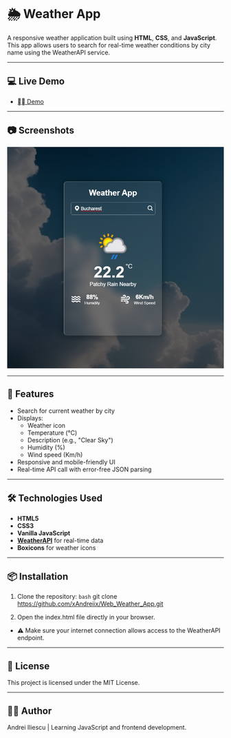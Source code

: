 # 🌦️ Weather App

A responsive weather application built using **HTML**, **CSS**, and **JavaScript**. This app allows users to search for real-time weather conditions by city name using the WeatherAPI service.

---

## 💻 Live Demo

- [⛓️‍💥 Demo](https://web-weather-app-one.vercel.app/)

---

## 📷 Screenshots

<p align="center">
  <img src="screenshots/weather-app.png" width="600">
</p>

---

## 🚀 Features

- Search for current weather by city
- Displays:
  - Weather icon
  - Temperature (°C)
  - Description (e.g., "Clear Sky")
  - Humidity (%)
  - Wind speed (Km/h)
- Responsive and mobile-friendly UI
- Real-time API call with error-free JSON parsing

---

## 🛠️ Technologies Used

- **HTML5**
- **CSS3**
- **Vanilla JavaScript**
- **[WeatherAPI](https://www.weatherapi.com/)** for real-time data
- **Boxicons** for weather icons

---

## 📦 Installation

1. Clone the repository:
   ```bash```
   git clone https://github.com/xAndreiix/Web_Weather_App.git

2. Open the index.html file directly in your browser.
- ⚠️ Make sure your internet connection allows access to the WeatherAPI endpoint.

---

## 🪪 License
This project is licensed under the MIT License.

---

## 🙋‍♂️ Author
Andrei Iliescu | Learning JavaScript and frontend development.
